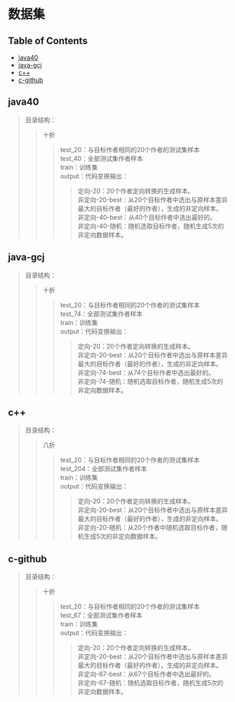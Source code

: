 # 数据集
## Table of Contents

- [java40](#Java40)
- [java-gcj](#java-gcj)
- [c++](#c++)
- [c-github](#c-github)
## java40
>  目录结构：  
>> 十折
>>>  test_20：与目标作者相同的20个作者的测试集样本  
>>>  test_40：全部测试集作者样本  
>>>  train：训练集  
>>>  output：代码变换输出：  
>>>> 定向-20：20个作者定向转换的生成样本。  
>>>> 非定向-20-best：从20个目标作者中选出与原样本差异最大的目标作者（最好的作者），生成的非定向样本。  
>>>> 非定向-40-best：从40个目标作者中选出最好的。  
>>>> 非定向-40-随机：随机选取目标作者，随机生成5次的非定向数据样本。  

## java-gcj
>  目录结构：  
>> 十折
>>>  test_20：与目标作者相同的20个作者的测试集样本  
>>>  test_74：全部测试集作者样本  
>>>  train：训练集  
>>>  output：代码变换输出：  
>>>> 定向-20：20个作者定向转换的生成样本。  
>>>> 非定向-20-best：从20个目标作者中选出与原样本差异最大的目标作者（最好的作者），生成的非定向样本。  
>>>> 非定向-74-best：从74个目标作者中选出最好的。  
>>>> 非定向-74-随机：随机选取目标作者，随机生成5次的非定向数据样本。  
## c++
>  目录结构：  
>> 八折
>>>  test_20：与目标作者相同的20个作者的测试集样本  
>>>  test_204：全部测试集作者样本  
>>>  train：训练集  
>>>  output：代码变换输出：  
>>>> 定向-20：20个作者定向转换的生成样本。  
>>>> 非定向-20-best：从20个目标作者中选出与原样本差异最大的目标作者（最好的作者），生成的非定向样本。   
>>>> 非定向-20-随机：从20个作者中随机选取目标作者，随机生成5次的非定向数据样本。  
## c-github
>  目录结构：  
>> 十折
>>>  test_20：与目标作者相同的20个作者的测试集样本  
>>>  test_67：全部测试集作者样本  
>>>  train：训练集  
>>>  output：代码变换输出：  
>>>> 定向-20：20个作者定向转换的生成样本。  
>>>> 非定向-20-best：从20个目标作者中选出与原样本差异最大的目标作者（最好的作者），生成的非定向样本。  
>>>> 非定向-67-best：从67个目标作者中选出最好的。  
>>>> 非定向-67-随机：随机选取目标作者，随机生成5次的非定向数据样本。 
